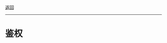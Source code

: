 <p>
<a href="#" onclick="refreshSpringContent('aop')">返回</a>&emsp;&emsp;&emsp;
</p>

---

# 鉴权     


